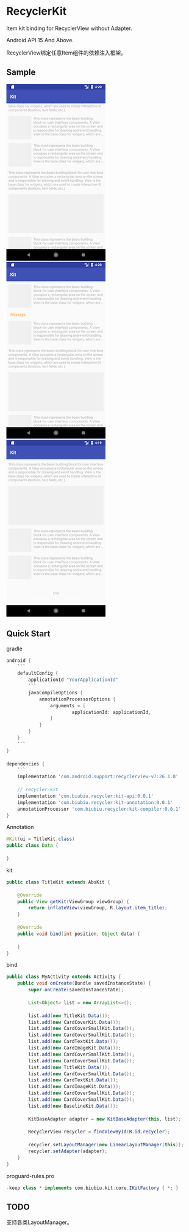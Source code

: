 # RecyclerKit

Item kit binding for RecyclerView without Adapter.

Android API 15 And Above.

RecyclerView绑定任意Item组件的依赖注入框架。

 
Sample
-----
 
 ![screenshots](./img/003.png)
 ![screenshots](./img/002.png)
 ![screenshots](./img/001.png)

Quick Start
-----
gradle
```gradle
android {
    ```
    defaultConfig {
        applicationId "YourApplicationId"
        ```
        javaCompileOptions {
            annotationProcessorOptions {
                arguments = [
                        applicationId: applicationId,
                ]
            }
        }
    }
    ```
}

dependencies {
    ```
    implementation 'com.android.support:recyclerview-v7:26.1.0'
    
    // recycler-kit
    implementation 'com.biubiu.recycler:kit-api:0.0.1'
    implementation 'com.biubiu.recycler:kit-annotation:0.0.1'
    annotationProcessor 'com.biubiu.recycler:kit-compiler:0.0.1'
}
```

Annotation
```java
@Kit(ui = TitleKit.class)
public class Data {
    
}
```

kit
```java
public class TitleKit extends AbsKit {
    
    @Override
    public View getKit(ViewGroup viewGroup) {
        return inflateView(viewGroup, R.layout.item_title);
    }
    
    @Override
    public void bind(int position, Object data) {
        
    }
}

``` 

bind
```java
public class MyActivity extends Activity {
    public void onCreate(Bundle savedInstanceState) {
        super.onCreate(savedInstanceState);
        
        List<Object> list = new ArrayList<>();
        
        list.add(new TitleKit.Data());
        list.add(new CardCoverKit.Data());
        list.add(new CardCoverSmallKit.Data());
        list.add(new CardCoverSmallKit.Data());
        list.add(new CardTextKit.Data());
        list.add(new CardImageKit.Data());
        list.add(new CardCoverSmallKit.Data());
        list.add(new CardCoverSmallKit.Data());
        list.add(new TitleKit.Data());
        list.add(new CardCoverSmallKit.Data());
        list.add(new CardTextKit.Data());
        list.add(new CardImageKit.Data());
        list.add(new CardCoverSmallKit.Data());
        list.add(new CardCoverSmallKit.Data());
        list.add(new BaselineKit.Data());
        
        KitBaseAdapter adapter = new KitBaseAdapter(this, list);
        
        RecyclerView recycler = findViewById(R.id.recycler);
        
        recycler.setLayoutManager(new LinearLayoutManager(this));
        recycler.setAdapter(adapter);
    }
}
 ```
 proguard-rules.pro
 ```groovy
-keep class * implements com.biubiu.kit.core.IKitFactory { *; }
```

## TODO
支持各类LayoutManager。
